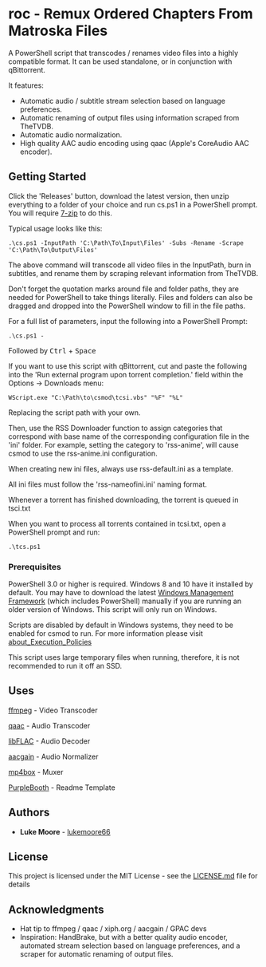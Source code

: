 # roc - Remux Ordered Chapters From Matroska Files

A PowerShell script that transcodes / renames video files into a highly compatible format. It can be used standalone, or in conjunction with qBittorrent.

It features:
* Automatic audio / subtitle stream selection based on language preferences.
* Automatic renaming of output files using information scraped from TheTVDB.
* Automatic audio normalization.
* High quality AAC audio encoding using qaac (Apple's CoreAudio AAC encoder).

## Getting Started

Click the 'Releases' button, download the latest version, then unzip everything to a folder of your choice and run cs.ps1 in a PowerShell prompt. You will require [7-zip](https://www.7-zip.org/) to do this.


Typical usage looks like this:
```
.\cs.ps1 -InputPath 'C:\Path\To\Input\Files' -Subs -Rename -Scrape 'C:\Path\To\Output\Files'
```

The above command will transcode all video files in the InputPath, burn in subtitles, and rename them by scraping relevant information from TheTVDB. 

Don't forget the quotation marks around file and folder paths, they are needed for PowerShell to take things literally. Files and folders can also be dragged and dropped into the PowerShell window to fill in the file paths.

For a full list of parameters, input the following into a PowerShell Prompt:
```
.\cs.ps1 -
```
Followed by <kbd>Ctrl</kbd> + <kbd>Space</kbd>

If you want to use this script with qBittorrent, cut and paste the following into the 'Run external program upon torrent completion.' field within the Options -> Downloads menu:
```
WScript.exe "C:\Path\to\csmod\tcsi.vbs" "%F" "%L"
```

Replacing the script path with your own.

Then, use the RSS Downloader function to assign categories that correspond with base name of the corresponding configuration file in the 'ini' folder. For example, setting the category to 'rss-anime', will cause csmod to use the rss-anime.ini configuration.

When creating new ini files, always use rss-default.ini as a template.

All ini files must follow the 'rss-nameofini.ini' naming format.

Whenever a torrent has finished downloading, the torrent is queued in tsci.txt

When you want to process all torrents contained in tcsi.txt, open a PowerShell prompt and run:
```
.\tcs.ps1
```

### Prerequisites

PowerShell 3.0 or higher is required. Windows 8 and 10 have it installed by default. You may have to download the latest [Windows Management Framework](https://www.microsoft.com/en-us/download/details.aspx?id=54616) (which includes PowerShell) manually if you are running an older version of Windows. This script will only run on Windows.

Scripts are disabled by default in Windows systems, they need to be enabled for csmod to run. For more information please visit [about_Execution_Policies
](https://docs.microsoft.com/en-us/powershell/module/microsoft.powershell.core/about/about_execution_policies?view=powershell-7.2)

This script uses large temporary files when running, therefore, it is not recommended to run it off an SSD.

## Uses
[ffmpeg](https://www.ffmpeg.org/) - Video Transcoder

[qaac](https://github.com/nu774/qaac) - Audio Transcoder

[libFLAC](https://github.com/xiph/flac) - Audio Decoder

[aacgain](https://github.com/dgilman/aacgain) - Audio Normalizer

[mp4box](https://gpac.wp.imt.fr/) - Muxer

[PurpleBooth](https://github.com/PurpleBooth) - Readme Template

## Authors

* **Luke Moore** - [lukemoore66](https://github.com/lukemoore66)

## License

This project is licensed under the MIT License - see the [LICENSE.md](/res/LICENSE.md) file for details

## Acknowledgments

* Hat tip to ffmpeg / qaac / xiph.org / aacgain / GPAC devs
* Inspiration: HandBrake, but with a better quality audio encoder, automated stream selection based on language preferences, and a scraper for automatic renaming of output files.